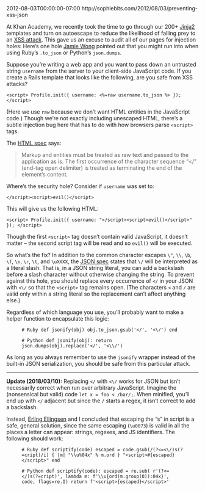 
<entry>
<title>Preventing XSS attacks when embedding JSON in HTML</title>
<link href="http://sophiebits.com/2012/08/03/preventing-xss-json.html"/>
<updated>2012-08-03T00:00:00-07:00</updated>
<id>http://sophiebits.com/2012/08/03/preventing-xss-json</id>
<content type="html"><p>At Khan Academy, we recently took the time to go through our 200+ <a href="http://jinja.pocoo.org/">Jinja2</a> templates and turn on autoescape to reduce the likelihood of falling prey to an <a href="https://www.owasp.org/index.php/Cross-site_Scripting_(XSS)">XSS attack</a>. This gave us an excuse to audit all of our pages for injection holes: Here’s one hole <a href="http://jamie-wong.com/">Jamie Wong</a> pointed out that you might run into when using Ruby’s <code class="highlighter-rouge">.to_json</code> or Python’s <code class="highlighter-rouge">json.dumps</code>.</p> <p>Suppose you’re writing a web app and you want to pass down an untrusted string <code class="highlighter-rouge">username</code> from the server to your client-side JavaScript code. If you create a Rails template that looks like the following, are you safe from XSS attacks?</p> <div class="highlighter-rouge"><div class="highlight"><pre class="highlight"><code>&lt;script&gt; Profile.init({ username: &lt;%=raw username.to_json %&gt; }); &lt;/script&gt; </code></pre></div></div> <p>(Here we use <code class="highlighter-rouge">raw</code> because we don’t want HTML entities in the JavaScript code.) Though we’re not exactly including unescaped HTML, there’s a subtle injection bug here that has to do with how browsers parse <code class="highlighter-rouge">&lt;script&gt;</code> tags.</p> <p>The <a href="http://www.w3.org/TR/html4/types.html#type-cdata">HTML spec</a> says:</p> <blockquote> <p>Markup and entities must be treated as raw text and passed to the application as is. The first occurrence of the character sequence “&lt;/” (end-tag open delimiter) is treated as terminating the end of the element’s content.</p> </blockquote> <p>Where’s the security hole? Consider if <code class="highlighter-rouge">username</code> was set to:</p> <div class="highlighter-rouge"><div class="highlight"><pre class="highlight"><code>&lt;/script&gt;&lt;script&gt;evil()&lt;/script&gt; </code></pre></div></div> <p>This will give us the following HTML:</p> <div class="highlighter-rouge"><div class="highlight"><pre class="highlight"><code>&lt;script&gt; Profile.init({ username: "&lt;/script&gt;&lt;script&gt;evil()&lt;/script&gt;" }); &lt;/script&gt; </code></pre></div></div> <p>Though the first <code class="highlighter-rouge">&lt;script&gt;</code> tag doesn’t contain valid JavaScript, it doesn’t matter – the second script tag will be read and so <code class="highlighter-rouge">evil()</code> will be executed.</p> <p>So what’s the fix? In addition to the common character escapes <code class="highlighter-rouge">\"</code>, <code class="highlighter-rouge">\\</code>, <code class="highlighter-rouge">\b</code>, <code class="highlighter-rouge">\f</code>, <code class="highlighter-rouge">\n</code>, <code class="highlighter-rouge">\r</code>, <code class="highlighter-rouge">\t</code>, and <code class="highlighter-rouge">\uXXXX</code>, the <a href="http://www.json.org/">JSON spec</a> states that <code class="highlighter-rouge">\/</code> will be interpreted as a literal slash. That is, in a JSON string literal, you can add a backslash before a slash character without otherwise changing the string. To prevent against this hole, you should replace every occurrence of <code class="highlighter-rouge">&lt;/</code> in your JSON with <code class="highlighter-rouge">&lt;\/</code> so that the <code class="highlighter-rouge">&lt;script&gt;</code> tag remains open. (The characters <code class="highlighter-rouge">&lt;</code> and <code class="highlighter-rouge">/</code> are valid only within a string literal so the replacement can’t affect anything else.)</p> <p>Regardless of which language you use, you’ll probably want to make a helper function to encapsulate this logic:</p> <figure class="highlight"><pre><code class="language-ruby" data-lang="ruby"><span class="c1"># Ruby</span> <span class="k">def</span> <span class="nf">jsonify</span><span class="p">(</span><span class="n">obj</span><span class="p">)</span> <span class="n">obj</span><span class="p">.</span><span class="nf">to_json</span><span class="p">.</span><span class="nf">gsub</span><span class="p">(</span><span class="s1">'&lt;/'</span><span class="p">,</span> <span class="s1">'&lt;\/'</span><span class="p">)</span> <span class="k">end</span></code></pre></figure> <figure class="highlight"><pre><code class="language-python" data-lang="python"><span class="c1"># Python </span><span class="k">def</span> <span class="nf">jsonify</span><span class="p">(</span><span class="n">obj</span><span class="p">):</span> <span class="k">return</span> <span class="n">json</span><span class="o">.</span><span class="n">dumps</span><span class="p">(</span><span class="n">obj</span><span class="p">)</span><span class="o">.</span><span class="n">replace</span><span class="p">(</span><span class="s">'&lt;/'</span><span class="p">,</span> <span class="s">'&lt;</span><span class="se">\\</span><span class="s">/'</span><span class="p">)</span></code></pre></figure> <p>As long as you always remember to use the <code class="highlighter-rouge">jsonify</code> wrapper instead of the built-in JSON serialization, you should be safe from this particular attack.</p> <hr /> <p><strong>Update (2018/03/10):</strong> Replacing <code class="highlighter-rouge">&lt;/</code> with <code class="highlighter-rouge">&lt;\/</code> works for JSON but isn’t necessarily correct when run over arbitrary JavaScript. Imagine the (nonsensical but valid) code <code class="highlighter-rouge">let x = foo &lt; /bar/;</code>. When minified, you’ll end up with <code class="highlighter-rouge">&lt;/</code> adjacent but since the <code class="highlighter-rouge">/</code> starts a regex, it isn’t correct to add a backslash.</p> <p>Instead, <a href="https://alf.nu/">Erling Ellingsen</a> and I concluded that escaping the “s” in script is a safe, general solution, since the same escaping (<code class="highlighter-rouge">\u0073</code>) is valid in all the places a letter can appear: strings, regexes, and JS identifiers. The following should work:</p> <figure class="highlight"><pre><code class="language-ruby" data-lang="ruby"><span class="c1"># Ruby</span> <span class="k">def</span> <span class="nf">scriptify</span><span class="p">(</span><span class="n">code</span><span class="p">)</span> <span class="n">escaped</span> <span class="o">=</span> <span class="n">code</span><span class="p">.</span><span class="nf">gsub</span><span class="p">(</span><span class="sr">/(?&lt;=&lt;\/)s(?=cript)/i</span><span class="p">)</span> <span class="p">{</span> <span class="o">|</span><span class="n">m</span><span class="o">|</span> <span class="s2">"</span><span class="se">\\</span><span class="s2">u%04x"</span> <span class="o">%</span> <span class="n">m</span><span class="p">.</span><span class="nf">ord</span> <span class="p">}</span> <span class="s2">"&lt;script&gt;</span><span class="si">#{</span><span class="n">escaped</span><span class="si">}</span><span class="s2">&lt;/script&gt;"</span> <span class="k">end</span></code></pre></figure> <figure class="highlight"><pre><code class="language-python" data-lang="python"><span class="c1"># Python </span><span class="k">def</span> <span class="nf">scriptify</span><span class="p">(</span><span class="n">code</span><span class="p">):</span> <span class="n">escaped</span> <span class="o">=</span> <span class="n">re</span><span class="o">.</span><span class="n">sub</span><span class="p">(</span> <span class="s">r'(?&lt;=&lt;/)s(?=cript)'</span><span class="p">,</span> <span class="k">lambda</span> <span class="n">m</span><span class="p">:</span> <span class="n">f</span><span class="s">'</span><span class="se">\\</span><span class="s">u{ord(m.group(0)):04x}'</span><span class="p">,</span> <span class="n">code</span><span class="p">,</span> <span class="n">flags</span><span class="o">=</span><span class="n">re</span><span class="o">.</span><span class="n">I</span><span class="p">)</span> <span class="k">return</span> <span class="n">f</span><span class="s">'&lt;script&gt;{escaped}&lt;/script&gt;'</span></code></pre></figure> </content>
</entry>
